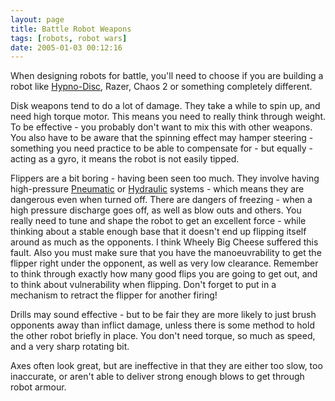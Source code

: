 ```yaml
---
layout: page
title: Battle Robot Weapons
tags: [robots, robot wars]
date: 2005-01-03 00:12:16
---
```

When designing robots for battle, you'll need to choose if you are building a robot like [Hypno-Disc](/wiki/hypnodisc.html), Razer, Chaos 2 or something completely different.

Disk weapons tend to do a lot of damage. They take a while to spin up, and need high torque motor. This means you need to really think through weight. To be effective - you probably don't want to mix this with other weapons. You also have to be aware that the spinning effect may hamper steering - something you need practice to be able to compensate for - but equally - acting as a gyro, it means the robot is not easily tipped.

Flippers are a bit boring - having been seen too much. They involve having high-pressure [Pneumatic](/wiki/pneumatic.html "Use of air to operate and power actuators") or [Hydraulic](/wiki/hydraulic.html "Hydraulic") systems - which means they are dangerous even when turned off. There are dangers of freezing - when a high pressure discharge goes off, as well as blow outs and others. You really need to tune and shape the robot to get an excellent force - while thinking about a stable enough base that it doesn't end up flipping itself around as much as the opponents. I think Wheely Big Cheese suffered this fault. Also you must make sure that you have the manoeuvrability to get the flipper right under the opponent, as well as very low clearance. Remember to think through exactly how many good flips you are going to get out, and to think about vulnerability when flipping. Don't forget to put in a mechanism to retract the flipper for another firing!

Drills may sound effective - but to be fair they are more likely to just brush opponents away than inflict damage, unless there is some method to hold the other robot briefly in place. You don't need torque, so much as speed, and a very sharp rotating bit.

Axes often look great, but are ineffective in that they are either too slow, too inaccurate, or aren't able to deliver strong enough blows to get through robot armour.
